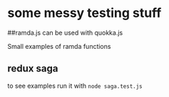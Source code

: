 # some messy testing stuff 

##ramda.js
can be used with quokka.js

Small examples of ramda functions

## redux saga
to see examples run it with `node saga.test.js`
